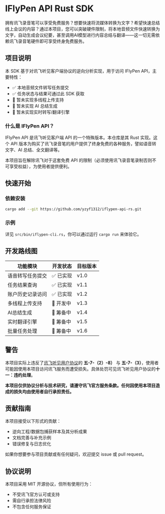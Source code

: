 # IFlyPen API Rust SDK

拥有讯飞录音笔可以享受免费服务？想要快速将流媒体转换为文字？希望快速总结线上会议的内容？通过本项目，您可以突破硬件限制，将本地音频文件快速转换为文字，自动生成会议纪要，甚至调用AI模型进行内容总结与翻译——这一切无需依赖讯飞录音笔硬件即可享受终身免费服务。

## 项目说明

本 SDK 基于对讯飞听见客户端协议的逆向分析实现，用于访问 IFlyPen API，主要特性：
- ✅ 本地音频文件转写任务提交
- ✅ 任务状态与结果可通过此 SDK 获取
- 🚫 暂未实现多线程上传支持
- 🚫 暂未实现 AI 总结生成
- 🚫 暂未实现实时转写/翻译引擎

### 什么是 IFlyPen API？

IFlyPen API 是讯飞听见客户端 API 的一个特殊版本。本仓库是其 Rust 实现。这个 API 版本为购买了讯飞录音笔的用户提供了终身免费的各种服务，譬如语音转文字、AI 总结、全文翻译等。

本项目旨在解除讯飞对于这套免费 API 的限制（必须使用讯飞录音笔录制否则不可享受权益），为使用者提供便利。

## 快速开始

### 依赖安装
```bash
cargo add --git https://github.com/yzyf1312/iflypen-api-rs.git
```

### 示例

详见 `src/bin/iflypen-cli.rs`，你可以通过运行 `cargo run` 来体验它。

## 开发路线图

| 功能模块         | 开发状态 | 目标版本 |
| ---------------- | -------- | -------- |
| 语音转写任务提交 | ✅ 已实现 | v1.0     |
| 任务结果查询     | ✅ 已实现 | v1.1     |
| 账户历史记录访问 | ✅ 已实现 | v1.2     |
| 多线程上传支持   | 🔧 开发中 | v1.3     |
| AI总结生成       | 🚧 筹备中 | v1.4     |
| 实时翻译引擎     | 🚧 筹备中 | v1.5     |
| 批量任务处理     | 🚧 筹备中 | v1.6     |

## 警告

本项目实际上违反了[讯飞听见用户协议](https://static.iflyrec.com/v1/iflyrectjpt/publicread01/privacyPolicy/tjzs/userPrivacyPolicy.html)的 **五-7-（2）-8）** 与 **五-7-（3）**，使用者可能因使用本项目访问讯飞服务而遭受损失。具体处罚可见讯飞听见用户协议的**十一：违约处理**。

**本项目仅供协议分析与技术研究，请遵守讯飞官方服务条款。任何因使用本项目造成的损失均由使用者自行承担责任。**

## 贡献指南

本项目接受以下形式的贡献：

- 逆向工程/数据包捕获样本及其分析成果
- 文档完善与补充示例
- 错误修复与日志优化

如果你想要参与项目贡献或有任何疑问，欢迎提交 issue 或 pull request。

## 协议说明

本项目采用 MIT 开源协议，但所有使用行为：

- 不受讯飞官方认可或支持
- 需自行承担法律风险
- 不包含任何服务保证
